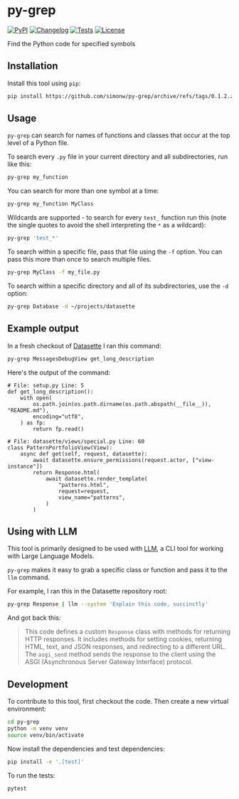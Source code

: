 # py-grep

[![PyPI](https://img.shields.io/pypi/v/py-grep.svg)](https://pypi.org/project/py-grep/)
[![Changelog](https://img.shields.io/github/v/release/simonw/py-grep?include_prereleases&label=changelog)](https://github.com/simonw/py-grep/releases)
[![Tests](https://github.com/simonw/py-grep/workflows/Test/badge.svg)](https://github.com/simonw/py-grep/actions?query=workflow%3ATest)
[![License](https://img.shields.io/badge/license-Apache%202.0-blue.svg)](https://github.com/simonw/py-grep/blob/master/LICENSE)

Find the Python code for specified symbols

## Installation

Install this tool using `pip`:
```bash
pip install https://github.com/simonw/py-grep/archive/refs/tags/0.1.2.zip
```
## Usage

`py-grep` can search for names of functions and classes that occur at the top level of a Python file.

To search every `.py` file in your current directory and all subdirectories, run like this:

```bash
py-grep my_function
```
You can search for more than one symbol at a time:
```bash
py-grep my_function MyClass
```
Wildcards are supported - to search for every `test_` function run this (note the single quotes to avoid the shell interpreting the `*` as a wildcard):
```bash
py-grep 'test_*'
```
To search within a specific file, pass that file using the `-f` option. You can pass this more than once to search multiple files.

```bash
py-grep MyClass -f my_file.py
```
To search within a specific directory and all of its subdirectories, use the `-d` option:
```bash
py-grep Database -d ~/projects/datasette
```

## Example output

In a fresh checkout of [Datasette](https://github.com/simonw/datasette) I ran this command:

```bash
py-grep MessagesDebugView get_long_description
```
Here's the output of the command:
```
# File: setup.py Line: 5
def get_long_description():
    with open(
        os.path.join(os.path.dirname(os.path.abspath(__file__)), "README.md"),
        encoding="utf8",
    ) as fp:
        return fp.read()

# File: datasette/views/special.py Line: 60
class PatternPortfolioView(View):
    async def get(self, request, datasette):
        await datasette.ensure_permissions(request.actor, ["view-instance"])
        return Response.html(
            await datasette.render_template(
                "patterns.html",
                request=request,
                view_name="patterns",
            )
        )
```

## Using with LLM

This tool is primarily designed to be used with [LLM](https://llm.datasette.io/), a CLI tool for working with Large Language Models.

`py-grep` makes it easy to grab a specific class or function and pass it to the `llm` command.

For example, I ran this in the Datasette repository root:

```bash
py-grep Response | llm --system 'Explain this code, succinctly'
```
And got back this:

> This code defines a custom `Response` class with methods for returning HTTP responses. It includes methods for setting cookies, returning HTML, text, and JSON responses, and redirecting to a different URL. The `asgi_send` method sends the response to the client using the ASGI (Asynchronous Server Gateway Interface) protocol.


## Development

To contribute to this tool, first checkout the code. Then create a new virtual environment:
```bash
cd py-grep
python -m venv venv
source venv/bin/activate
```
Now install the dependencies and test dependencies:
```bash
pip install -e '.[test]'
```
To run the tests:
```bash
pytest
```
